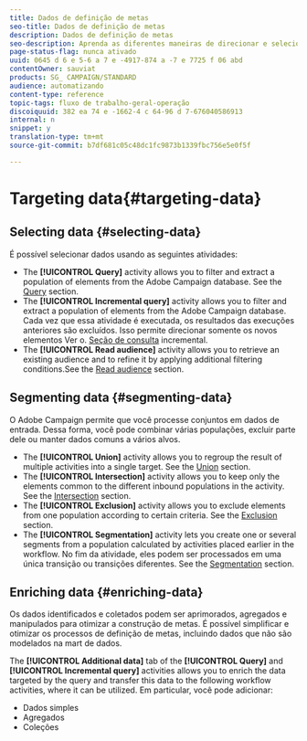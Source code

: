 ```yaml
---
title: Dados de definição de metas
seo-title: Dados de definição de metas
description: Dados de definição de metas
seo-description: Aprenda as diferentes maneiras de direcionar e selecionar os dados necessários.
page-status-flag: nunca ativado
uuid: 0645 d 6 e 5-6 a 7 e -4917-874 a -7 e 7725 f 06 abd
contentOwner: sauviat
products: SG_ CAMPAIGN/STANDARD
audience: automatizando
content-type: reference
topic-tags: fluxo de trabalho-geral-operação
discoiquuid: 382 ea 74 e -1662-4 c 64-96 d 7-676040586913
internal: n
snippet: y
translation-type: tm+mt
source-git-commit: b7df681c05c48dc1fc9873b1339fbc756e5e0f5f

---
```



# Targeting data{#targeting-data}

## Selecting data {#selecting-data}

É possível selecionar dados usando as seguintes atividades:

* The **[!UICONTROL Query]** activity allows you to filter and extract a population of elements from the Adobe Campaign database. See the [Query](../../automating/using/query.md) section.
* The **[!UICONTROL Incremental query]** activity allows you to filter and extract a population of elements from the Adobe Campaign database. Cada vez que essa atividade é executada, os resultados das execuções anteriores são excluídos. Isso permite direcionar somente os novos elementos Ver o. [Seção de consulta](../../automating/using/incremental-query.md) incremental.
* The **[!UICONTROL Read audience]** activity allows you to retrieve an existing audience and to refine it by applying additional filtering conditions.See the [Read audience](../../automating/using/read-audience.md) section.

## Segmenting data {#segmenting-data}

O Adobe Campaign permite que você processe conjuntos em dados de entrada. Dessa forma, você pode combinar várias populações, excluir parte dele ou manter dados comuns a vários alvos.

* The **[!UICONTROL Union]** activity allows you to regroup the result of multiple activities into a single target. See the [Union](../../automating/using/union.md) section.
* The **[!UICONTROL Intersection]** activity allows you to keep only the elements common to the different inbound populations in the activity. See the [Intersection](../../automating/using/intersection.md) section.
* The **[!UICONTROL Exclusion]** activity allows you to exclude elements from one population according to certain criteria. See the [Exclusion](../../automating/using/exclusion.md) section.
* The **[!UICONTROL Segmentation]** activity lets you create one or several segments from a population calculated by activities placed earlier in the workflow. No fim da atividade, eles podem ser processados em uma única transição ou transições diferentes. See the [Segmentation](../../automating/using/segmentation.md) section.

## Enriching data {#enriching-data}

Os dados identificados e coletados podem ser aprimorados, agregados e manipulados para otimizar a construção de metas. É possível simplificar e otimizar os processos de definição de metas, incluindo dados que não são modelados na mart de dados.

The **[!UICONTROL Additional data]** tab of the **[!UICONTROL Query]** and **[!UICONTROL Incremental query]** activities allows you to enrich the data targeted by the query and transfer this data to the following workflow activities, where it can be utilized. Em particular, você pode adicionar:

* Dados simples
* Agregados
* Coleções

